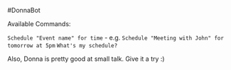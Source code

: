 #DonnaBot

Available Commands:

`Schedule "Event name" for time` - e.g. `Schedule "Meeting with John" for tomorrow at 5pm`
`What's my schedule?`

Also, Donna is pretty good at small talk. Give it a try :)
